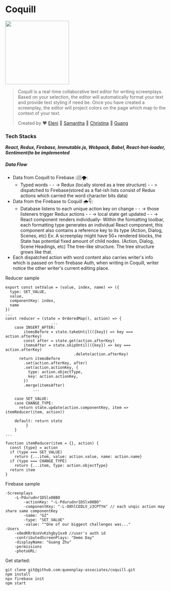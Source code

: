 # Coquill 

<img src="https://img00.deviantart.net/3b69/i/2015/125/6/f/burnt_quill_s_cutie_mark_final_version_by_burntquill-d8j1is9.png" width="200">


> Coquill is a real-time collaborative text editor for writing screenplays. 
> Based on your selection, the editor will automatically format your text and 
> provide text styling if need be. Once you have created a screenplay, 
> the editor will project colors on the page which map to the context of your text.
>
> Created by ❤️ [Eleni](https://github.com/DatGreekChick) 💜 [Samantha](https://github.com/samsterzz)  💖 [Christina](https://github.com/cyng24) 💙 [Guang](https://github.com/guangLess)️
️

### Tech Stacks
*****React, Redux, Firebase, Immutable.js, Webpack, Babel, React-hot-loader, Sentiment(to be implemented*****

##### Data Flow
  - Data from Coquill to Firebase 👆🏽🌪:              
    - Typed words - - ->  Redux (locally stored as a tree structure) - - > dispatched to Firebase(stored as a flat-ish lists consist of Redux actions which carried the word character bits data)
- Data from the Firebase to Coquill 🌧☟:
    - Database listens to each unique action key on change - - -> those listeners trigger Redux actions - - -> local state get updated - - -> React component renders individually- Within the formatting toolbar, each formatting type generates an individual React component, this component also contains a reference key to its type (Action, Dialog, Scenes, etc) Ex: A screenplay might have 50+ rendered blocks, the State has potential fixed amount of child nodes. (Action, Dialog, Scene Headings, etc)
The tree-like structure. The tree structure grows like that.
- Each dispatched action with word content also carries writer's info which is passed on from firebase Auth, when writing in Coquill, writer notice the other writer's current editing place.

Reducer sample
````
export const setValue = (value, index, name) => ({
  type: SET_VALUE,
  value,
  componentKey: index,
  name
})
...
const reducer = (state = OrderedMap(), action) => {
                    ...
    case INSERT_AFTER:
        itemsBefore = state.takeUntil(({key}) => key === action.afterKey)
        const after = state.get(action.afterKey)
        itemsAfter = state.skipUntil(({key}) => key === action.afterKey)
                              .delete(action.afterKey)
      return itemsBefore             
        .set(action.afterKey, after) 
        .set(action.actionKey, {   
          type: action.objectType,
          key: action.actionKey,
        })
        .merge(itemsAfter)    
            ...

    case SET_VALUE:
    case CHANGE_TYPE:
      return state.update(action.componentKey, item => itemReducer(item, action))
    
    default: return state
         }
    }
...

function itemReducer(item = {}, action) {
  const {type} = action
  if (type === SET_VALUE)
    return {...item, value: action.value, name: action.name}
  if (type === CHANGE_TYPE)
    return {...item, type: action.objectType}
  return item
}
````
Firebase sample
```
-Screenplays
    -L-Pdurudnr1DSlx08BO
        -actionKey: "-L-Pdurudnr1DSlx08BO"
        -componentKey: "-L-O8hlCEDLV_z3CPTYm" // each unqic action may share same componentKey
        -name: "GZ"
        -type: "SET_VALUE"
        -value: ""One of our biggest challenges was..."
-Users
    -xOedKRr8zoVvKzhgby1xx0 //user's auth id
    -contributedScreenPlays: "Demo Day"
    -displayName: "Guang Zhu"
    -permissions
    -photoURL:
```

Get started:
```
git clone git@github.com:queenplay-associates/coquill.git
npm install
npx firebase init
npm start
```

